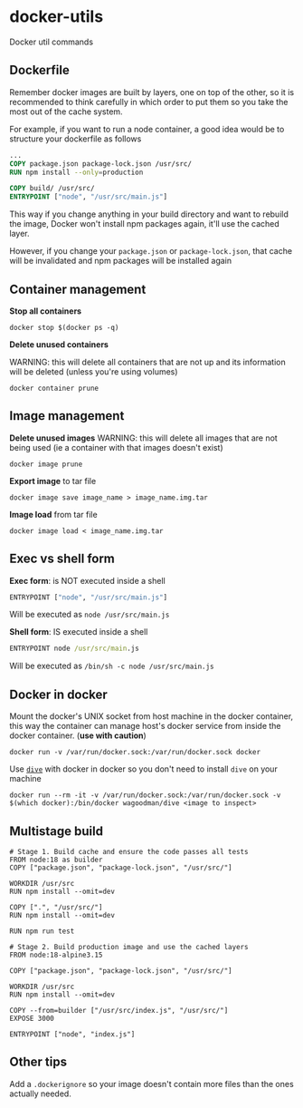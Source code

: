 # docker-utils
Docker util commands

## Dockerfile

Remember docker images are built by layers, one on top of the other, so it is recommended to think carefully in which order to put them so you take the most out of the cache system.

For example, if you want to run a node container, a good idea would be to structure your dockerfile as follows

```Dockerfile
...
COPY package.json package-lock.json /usr/src/
RUN npm install --only=production

COPY build/ /usr/src/
ENTRYPOINT ["node", "/usr/src/main.js"]
```

This way if you change anything in your build directory and want to rebuild the image, Docker won't install npm packages again, it'll use the cached layer.

However, if you change your `package.json` or `package-lock.json`, that cache will be invalidated and npm packages will be installed again

## Container management

**Stop all containers**
```shell
docker stop $(docker ps -q)
```

**Delete unused containers**

WARNING: this will delete all containers that are not up and its information will be deleted (unless you're using volumes)
```shell
docker container prune
```

## Image management

**Delete unused images**
WARNING: this will delete all images that are not being used (ie a container with that images doesn't exist)

```shell
docker image prune
```

**Export image** to tar file

```shell
docker image save image_name > image_name.img.tar
```

**Image load** from tar file

```shell
docker image load < image_name.img.tar
```

## Exec vs shell form

**Exec form**: is NOT executed inside a shell

```cmd
ENTRYPOINT ["node", "/usr/src/main.js"]
```

Will be executed as `node /usr/src/main.js`

**Shell form**: IS executed inside a shell

```cmd
ENTRYPOINT node /usr/src/main.js
```

Will be executed as `/bin/sh -c node /usr/src/main.js`

## Docker in docker

Mount the docker's UNIX socket from host machine in the docker container, this way the container can manage host's docker service from inside the docker container. (**use with caution**)

```shell
docker run -v /var/run/docker.sock:/var/run/docker.sock docker
```

Use [`dive`](https://github.com/wagoodman/dive) with docker in docker so you don't need to install `dive` on your machine

```shell
docker run --rm -it -v /var/run/docker.sock:/var/run/docker.sock -v $(which docker):/bin/docker wagoodman/dive <image to inspect>
```

## Multistage build

```
# Stage 1. Build cache and ensure the code passes all tests
FROM node:18 as builder
COPY ["package.json", "package-lock.json", "/usr/src/"]

WORKDIR /usr/src
RUN npm install --omit=dev

COPY [".", "/usr/src/"]
RUN npm install --omit=dev

RUN npm run test

# Stage 2. Build production image and use the cached layers
FROM node:18-alpine3.15

COPY ["package.json", "package-lock.json", "/usr/src/"]

WORKDIR /usr/src
RUN npm install --omit=dev

COPY --from=builder ["/usr/src/index.js", "/usr/src/"]
EXPOSE 3000

ENTRYPOINT ["node", "index.js"]
```

## Other tips

Add a `.dockerignore` so your image doesn't contain more files than the ones actually needed.
